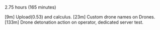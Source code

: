 2.75 hours (165 minutes)

[9m]   Upload(0.53) and calculus.
[23m]  Custom drone names on Drones.
[133m] Drone detonation action on operator, dedicated server test.